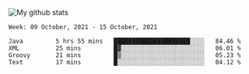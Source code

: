 ![My github stats](https://github-readme-stats.vercel.app/api?username=romvoid95&theme=gruvbox&include_all_commits=true&show_icons=true")

<!--START_SECTION:waka-->
```text
Week: 09 October, 2021 - 15 October, 2021

Java         5 hrs 55 mins   █████████████████████░░░░   84.46 % 
XML          25 mins         █▓░░░░░░░░░░░░░░░░░░░░░░░   06.01 % 
Groovy       21 mins         █▒░░░░░░░░░░░░░░░░░░░░░░░   05.23 % 
Text         17 mins         █░░░░░░░░░░░░░░░░░░░░░░░░   04.12 % 
```
<!--END_SECTION:waka-->
